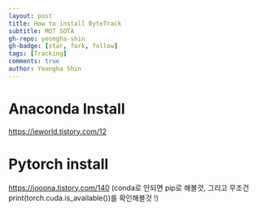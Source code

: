 ```yaml
---
layout: post
title: How to install ByteTrack
subtitle: MOT SOTA
gh-repo: yeongha-shin
gh-badge: [star, fork, follow]
tags: [Tracking]
comments: true
author: Yeongha Shin
---
```


# Anaconda Install
https://ieworld.tistory.com/12

# Pytorch install
https://jooona.tistory.com/140
(conda로 안되면 pip로 해볼것,
그리고 무조건 print(torch.cuda.is_available())를 확인해볼것 !)

